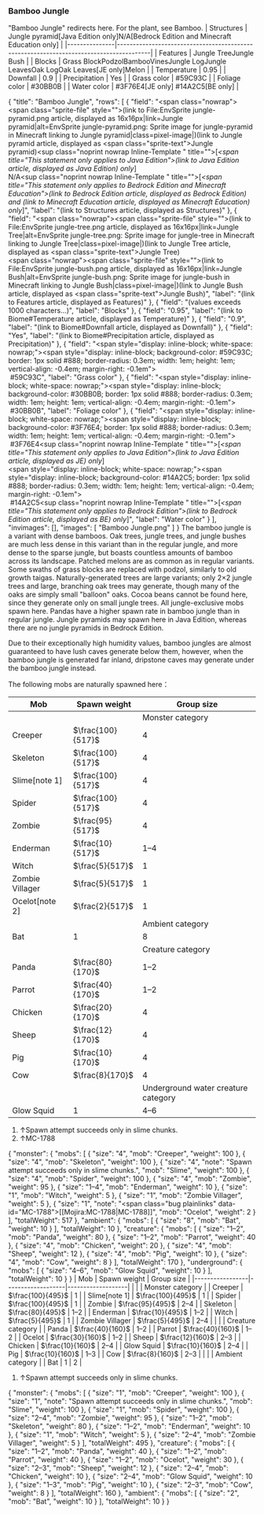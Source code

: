 ### Bamboo Jungle
"Bamboo Jungle" redirects here.  For the plant, see Bamboo.
| Structures    | Jungle pyramid‌[Java Edition  only]N/A‌[Bedrock Edition and Minecraft Education  only] |
|---------------|----------------------------------------------------------------------------------------|
| Features      | Jungle TreeJungle Bush                                                                 |
| Blocks        | Grass BlockPodzolBambooVinesJungle LogJungle LeavesOak LogOak Leaves‌[JE  only]Melon   |
| Temperature   | 0.95                                                                                   |
| Downfall      | 0.9                                                                                    |
| Precipitation | Yes                                                                                    |
| Grass color   | #59C93C                                                                                |
| Foliage color | #30BB0B                                                                                |
| Water color   | #3F76E4‌[JE  only] #14A2C5‌[BE  only]                                                  |

{
    "title": "Bamboo Jungle",
    "rows": [
        {
            "field": "<span class=\"nowrap\"><span class=\"sprite-file\" style=\"\">(link to File:EnvSprite jungle-pyramid.png article, displayed as 16x16px|link=Jungle pyramid|alt=EnvSprite jungle-pyramid.png: Sprite image for jungle-pyramid in Minecraft linking to Jungle pyramid|class=pixel-image|)</span>(link to Jungle pyramid article, displayed as <span class=\"sprite-text\">Jungle pyramid</span>)</span>‌<sup class=\"noprint nowrap Inline-Template \" title=\"\">[<i><span title=\"This statement only applies to Java Edition\">(link to Java Edition article, displayed as Java Edition)  only</span></i>]</sup><br>N/A‌<sup class=\"noprint nowrap Inline-Template \" title=\"\">[<i><span title=\"This statement only applies to Bedrock Edition and Minecraft Education\">(link to Bedrock Edition article, displayed as Bedrock Edition) and (link to Minecraft Education article, displayed as Minecraft Education)  only</span></i>]</sup>",
            "label": "(link to Structures article, displayed as Structures)"
        },
        {
            "field": "<span class=\"nowrap\"><span class=\"sprite-file\" style=\"\">(link to File:EnvSprite jungle-tree.png article, displayed as 16x16px|link=Jungle Tree|alt=EnvSprite jungle-tree.png: Sprite image for jungle-tree in Minecraft linking to Jungle Tree|class=pixel-image|)</span>(link to Jungle Tree article, displayed as <span class=\"sprite-text\">Jungle Tree</span>)</span><br><span class=\"nowrap\"><span class=\"sprite-file\" style=\"\">(link to File:EnvSprite jungle-bush.png article, displayed as 16x16px|link=Jungle Bush|alt=EnvSprite jungle-bush.png: Sprite image for jungle-bush in Minecraft linking to Jungle Bush|class=pixel-image|)</span>(link to Jungle Bush article, displayed as <span class=\"sprite-text\">Jungle Bush</span>)</span>",
            "label": "(link to Features article, displayed as Features)"
        },
        {
            "field": "(values exceeds 1000 characters...)",
            "label": "Blocks"
        },
        {
            "field": "0.95",
            "label": "(link to Biome#Temperature article, displayed as Temperature)"
        },
        {
            "field": "0.9",
            "label": "(link to Biome#Downfall article, displayed as Downfall)"
        },
        {
            "field": "Yes",
            "label": "(link to Biome#Precipitation article, displayed as Precipitation)"
        },
        {
            "field": "<span style=\"display: inline-block; white-space: nowrap;\"><span style=\"display: inline-block; background-color: #59C93C; border: 1px solid #888; border-radius: 0.3em; width: 1em; height: 1em; vertical-align: -0.4em; margin-right: -0.1em\"><br></span> #59C93C</span>",
            "label": "Grass color"
        },
        {
            "field": "<span style=\"display: inline-block; white-space: nowrap;\"><span style=\"display: inline-block; background-color: #30BB0B; border: 1px solid #888; border-radius: 0.3em; width: 1em; height: 1em; vertical-align: -0.4em; margin-right: -0.1em\"><br></span> #30BB0B</span>",
            "label": "Foliage color"
        },
        {
            "field": "<span style=\"display: inline-block; white-space: nowrap;\"><span style=\"display: inline-block; background-color: #3F76E4; border: 1px solid #888; border-radius: 0.3em; width: 1em; height: 1em; vertical-align: -0.4em; margin-right: -0.1em\"><br></span> #3F76E4</span>‌<sup class=\"noprint nowrap Inline-Template \" title=\"\">[<i><span title=\"This statement only applies to Java Edition\">(link to Java Edition article, displayed as JE)  only</span></i>]</sup><br><span style=\"display: inline-block; white-space: nowrap;\"><span style=\"display: inline-block; background-color: #14A2C5; border: 1px solid #888; border-radius: 0.3em; width: 1em; height: 1em; vertical-align: -0.4em; margin-right: -0.1em\"><br></span> #14A2C5</span>‌<sup class=\"noprint nowrap Inline-Template \" title=\"\">[<i><span title=\"This statement only applies to Bedrock Edition\">(link to Bedrock Edition article, displayed as BE)  only</span></i>]</sup>",
            "label": "Water color"
        }
    ],
    "invimages": [],
    "images": [
        "Bamboo Jungle.png"
    ]
}
The bamboo jungle is a variant with dense bamboos. Oak trees, jungle trees, and jungle bushes are much less dense in this variant than in the regular jungle, and more dense to the sparse jungle, but boasts countless amounts of bamboo across its landscape. Patched melons are as common as in regular variants. Some swaths of grass blocks are replaced with podzol, similarly to old growth taigas. Naturally-generated trees are large variants; only 2×2 jungle trees and large, branching oak trees may generate, though many of the oaks are simply small "balloon" oaks. Cocoa beans cannot be found here, since they generate only on small jungle trees. All jungle-exclusive mobs spawn here. Pandas have a higher spawn rate in bamboo jungle than in regular jungle. Jungle pyramids may spawn here in Java Edition, whereas there are no jungle pyramids in Bedrock Edition.

Due to their exceptionally high humidity values, bamboo jungles are almost guaranteed to have lush caves generate below them, however, when the bamboo jungle is generated far inland, dripstone caves may generate under the bamboo jungle instead.

The following mobs are naturally spawned here：

| Mob             | Spawn weight      | Group size                          |
|-----------------|-------------------|-------------------------------------|
|                 |                   | Monster category                    |
| Creeper         | $\frac{100}{517}$ | 4                                   |
| Skeleton        | $\frac{100}{517}$ | 4                                   |
| Slime[note 1]   | $\frac{100}{517}$ | 4                                   |
| Spider          | $\frac{100}{517}$ | 4                                   |
| Zombie          | $\frac{95}{517}$  | 4                                   |
| Enderman        | $\frac{10}{517}$  | 1–4                                 |
| Witch           | $\frac{5}{517}$   | 1                                   |
| Zombie Villager | $\frac{5}{517}$   | 1                                   |
| Ocelot[note 2]  | $\frac{2}{517}$   | 1                                   |
|                 |                   | Ambient category                    |
| Bat             | 1                 | 8                                   |
|                 |                   | Creature category                   |
| Panda           | $\frac{80}{170}$  | 1–2                                 |
| Parrot          | $\frac{40}{170}$  | 1–2                                 |
| Chicken         | $\frac{20}{170}$  | 4                                   |
| Sheep           | $\frac{12}{170}$  | 4                                   |
| Pig             | $\frac{10}{170}$  | 4                                   |
| Cow             | $\frac{8}{170}$   | 4                                   |
|                 |                   | Underground water creature category |
| Glow Squid      | 1                 | 4–6                                 |

1. ↑Spawn attempt succeeds only in slime chunks.
2. ↑MC-1788

{ "monster": { "mobs": [ { "size": "4", "mob": "Creeper", "weight": 100 }, { "size": "4", "mob": "Skeleton", "weight": 100 }, { "size": "4", "note": "Spawn attempt succeeds only in slime chunks.", "mob": "Slime", "weight": 100 }, { "size": "4", "mob": "Spider", "weight": 100 }, { "size": "4", "mob": "Zombie", "weight": 95 }, { "size": "1&ndash;4", "mob": "Enderman", "weight": 10 }, { "size": "1", "mob": "Witch", "weight": 5 }, { "size": "1", "mob": "Zombie Villager", "weight": 5 }, { "size": "1", "note": "<span class=\"bug plainlinks\" data-id=\"MC-1788\">[[Mojira:MC-1788|MC-1788]]</span>", "mob": "Ocelot", "weight": 2 } ], "totalWeight": 517 }, "ambient": { "mobs": [ { "size": "8", "mob": "Bat", "weight": 10 } ], "totalWeight": 10 }, "creature": { "mobs": [ { "size": "1&ndash;2", "mob": "Panda", "weight": 80 }, { "size": "1&ndash;2", "mob": "Parrot", "weight": 40 }, { "size": "4", "mob": "Chicken", "weight": 20 }, { "size": "4", "mob": "Sheep", "weight": 12 }, { "size": "4", "mob": "Pig", "weight": 10 }, { "size": "4", "mob": "Cow", "weight": 8 } ], "totalWeight": 170 }, "underground": { "mobs": [ { "size": "4&ndash;6", "mob": "Glow Squid", "weight": 10 } ], "totalWeight": 10 } }
| Mob             | Spawn weight      | Group size        |
|-----------------|-------------------|-------------------|
|                 |                   | Monster category  |
| Creeper         | $\frac{100}{495}$ | 1                 |
| Slime[note 1]   | $\frac{100}{495}$ | 1                 |
| Spider          | $\frac{100}{495}$ | 1                 |
| Zombie          | $\frac{95}{495}$  | 2–4               |
| Skeleton        | $\frac{80}{495}$  | 1–2               |
| Enderman        | $\frac{10}{495}$  | 1–2               |
| Witch           | $\frac{5}{495}$   | 1                 |
| Zombie Villager | $\frac{5}{495}$   | 2–4               |
|                 |                   | Creature category |
| Panda           | $\frac{40}{160}$  | 1–2               |
| Parrot          | $\frac{40}{160}$  | 1–2               |
| Ocelot          | $\frac{30}{160}$  | 1–2               |
| Sheep           | $\frac{12}{160}$  | 2–3               |
| Chicken         | $\frac{10}{160}$  | 2–4               |
| Glow Squid      | $\frac{10}{160}$  | 2–4               |
| Pig             | $\frac{10}{160}$  | 1–3               |
| Cow             | $\frac{8}{160}$   | 2–3               |
|                 |                   | Ambient category  |
| Bat             | 1                 | 2                 |

1. ↑Spawn attempt succeeds only in slime chunks.

{ "monster": { "mobs": [ { "size": "1", "mob": "Creeper", "weight": 100 }, { "size": "1", "note": "Spawn attempt succeeds only in slime chunks.", "mob": "Slime", "weight": 100 }, { "size": "1", "mob": "Spider", "weight": 100 }, { "size": "2&ndash;4", "mob": "Zombie", "weight": 95 }, { "size": "1&ndash;2", "mob": "Skeleton", "weight": 80 }, { "size": "1&ndash;2", "mob": "Enderman", "weight": 10 }, { "size": "1", "mob": "Witch", "weight": 5 }, { "size": "2&ndash;4", "mob": "Zombie Villager", "weight": 5 } ], "totalWeight": 495 }, "creature": { "mobs": [ { "size": "1&ndash;2", "mob": "Panda", "weight": 40 }, { "size": "1&ndash;2", "mob": "Parrot", "weight": 40 }, { "size": "1&ndash;2", "mob": "Ocelot", "weight": 30 }, { "size": "2&ndash;3", "mob": "Sheep", "weight": 12 }, { "size": "2&ndash;4", "mob": "Chicken", "weight": 10 }, { "size": "2&ndash;4", "mob": "Glow Squid", "weight": 10 }, { "size": "1&ndash;3", "mob": "Pig", "weight": 10 }, { "size": "2&ndash;3", "mob": "Cow", "weight": 8 } ], "totalWeight": 160 }, "ambient": { "mobs": [ { "size": "2", "mob": "Bat", "weight": 10 } ], "totalWeight": 10 } }

